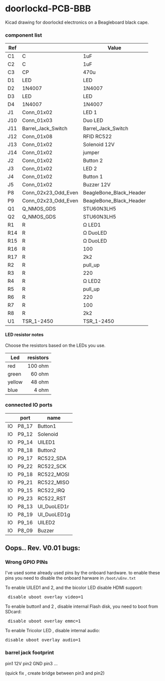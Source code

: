 # doorlockd-PCB-BBB

Kicad drawing for doorlockd electronics on a Beagleboard black cape.

### component list
|Ref| |Value|
| --- | --- | --- |
|C1|C|1uF |
|C2|C|1uF|
|C3|CP|470u|
|D1|LED|LED|
|D2|1N4007|1N4007|
|D3|LED|LED|
|D4|1N4007|1N4007|
|J1|Conn_01x02|LED 1|
|J10|Conn_01x03|Duo LED|
|J11|Barrel_Jack_Switch|Barrel_Jack_Switch|
|J12|Conn_01x08|RFID RC522|
|J13|Conn_01x02|Solenoid 12V|
|J14|Conn_01x02|jumper|
|J2|Conn_01x02|Button 2|
|J3|Conn_01x02|LED 2|
|J4|Conn_01x02|Button 1|
|J5|Conn_01x02|Buzzer 12V|
|P8|Conn_02x23_Odd_Even|BeagleBone_Black_Header|
|P9|Conn_02x23_Odd_Even|BeagleBone_Black_Header|
|Q1|Q_NMOS_GDS|STU60N3LH5|
|Q2|Q_NMOS_GDS|STU60N3LH5|
|R1|R|Ω LED1 |
|R14|R|Ω DuoLED|
|R15|R|Ω DuoLED|
|R16|R|100|
|R17|R|2k2|
|R2|R|pull_up|
|R3|R|220|
|R4|R|Ω LED2|
|R5|R|pull_up|
|R6|R|220|
|R7|R|100|
|R8|R|2k2|
|U1|TSR_1-2450|TSR_1-2450|

#### LED resistor notes
Choose the resistors based on the LEDs you use.

|Led |resistors|
| --- | ---: |
|red | 100 ohm|
|green | 60 ohm|
|yellow | 48 ohm|
|blue |4 ohm|


### connected IO ports
| |port|name|
| --- | --- | --- |
|IO|P8_17|Button1|
|IO|P9_12|Solenoid|
|IO|P9_14|UILED1|
|IO|P8_18|Button2|
|IO|P9_17|RC522_SDA|
|IO|P9_22|RC522_SCK|
|IO|P9_18|RC522_MOSI|
|IO|P9_21|RC522_MISO|
|IO|P9_15|RC522_IRQ|
|IO|P9_23|RC522_RST|
|IO|P8_13|UI_DuoLED1r|
|IO|P8_19|UI_DuoLED1g|
|IO|P9_16|UILED2|
|IO|P8_09|Buzzer|


## Oops.. Rev. V0.01 bugs:
### Wrong GPIO PINs
I've used some already used pins by the onboard hardware.
to enable these pins you need to disable the onboard harware in <code>/boot/uEnv.txt</code>

To enable UILED1 and 2, and the  bicolor LED disable HDMI support:
<pre> disable_uboot_overlay_video=1 </pre>

To enable button1 and 2 , disable internal Flash disk, you need to boot from SDcard:
<pre> disable_uboot_overlay_emmc=1 </pre>

To enable Tricolor LED , disable internal audio:
<pre>disable_uboot_overlay_audio=1 </pre>

### barrel jack footprint 
pin1 12V
pin2 GND
pin3 ...

(quick fix , create bridge between pin3 and pin2)

